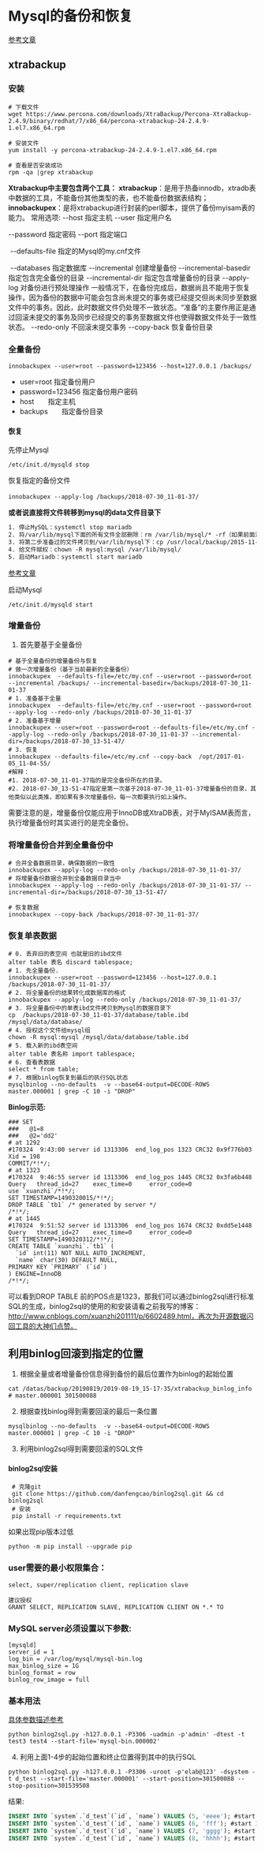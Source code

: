 # Mysql的备份和恢复

[参考文章](https://www.cnblogs.com/xuanzhi201111/p/6609867.html)

## **xtrabackup**

### 安装

```shell
# 下载文件
wget https://www.percona.com/downloads/XtraBackup/Percona-XtraBackup-2.4.9/binary/redhat/7/x86_64/percona-xtrabackup-24-2.4.9-1.el7.x86_64.rpm

# 安装文件
yum install -y percona-xtrabackup-24-2.4.9-1.el7.x86_64.rpm 

# 查看是否安装成功
rpm -qa |grep xtrabackup
```

**Xtrabackup中主要包含两个工具：**
**xtrabackup**：是用于热备innodb，xtradb表中数据的工具，不能备份其他类型的表，也不能备份数据表结构；
**innobackupex**：是将xtrabackup进行封装的perl脚本，提供了备份myisam表的能力。
常用选项: 
   --host     指定主机
   --user     指定用户名

   --password    指定密码
   --port     指定端口

​	--defaults-file  指定的Mysql的my.cnf文件

​    --databases     指定数据库
   --incremental    创建增量备份
   --incremental-basedir   指定包含完全备份的目录
   --incremental-dir      指定包含增量备份的目录
   --apply-log        对备份进行预处理操作
​     一般情况下，在备份完成后，数据尚且不能用于恢复操作，因为备份的数据中可能会包含尚未提交的事务或已经提交但尚未同步至数据文件中的事务。因此，此时数据文件仍处理不一致状态。“准备”的主要作用正是通过回滚未提交的事务及同步已经提交的事务至数据文件也使得数据文件处于一致性状态。
   --redo-only      不回滚未提交事务
   --copy-back     恢复备份目录

### 全量备份

```sehll
innobackupex --user=root --password=123456 --host=127.0.0.1 /backups/
```

- user=root 指定备份用户
- password=123456  指定备份用户密码
- host　　指定主机
- backups　　指定备份目录

#### 恢复

先停止Mysql

```shell
/etc/init.d/mysqld stop
```

恢复指定的备份文件

```shell
innobackupex --apply-log /backups/2018-07-30_11-01-37/　　
```



**或者说直接将文件转移到mysql的data文件目录下**

```tex
1. 停止MySQL：systemctl stop mariadb  
2. 将/var/lib/mysql下面的所有文件全部删除：rm /var/lib/mysql/* -rf（如果前面没有备份mysql数据库， 那么在删除数据文件后要重建mysql系统表，重建命令是sudo mysql_install_db --user=mysql，但重建会导致原有用户信息全部丢失） 
3. 将第二步准备过的文件拷贝到/var/lib/mysql下：cp /usr/local/backup/2015-11-09_16-33-58/* /var/lib/mysql -rf
4. 给文件赋权：chown -R mysql:mysql /var/lib/mysql/  
5. 启动Mariadb：systemctl start mariadb 
```

[参考文章](https://www.jianshu.com/p/889ec53580e7)





启动Mysql

```shell
/etc/init.d/mysqld start
```

### 增量备份

1. 首先要基于全量备份



```shell
# 基于全量备份的增量备份与恢复
# 做一次增量备份（基于当前最新的全量备份）
innobackupex  --defaults-file=/etc/my.cnf --user=root --password=root --incremental /backups/ --incremental-basedir=/backups/2018-07-30_11-01-37
# 1. 准备基于全量
innobackupex  --defaults-file=/etc/my.cnf --user=root --password=root --apply-log --redo-only /backups/2018-07-30_11-01-37
# 2. 准备基于增量
innobackupex --user=root --password=root --defaults-file=/etc/my.cnf --apply-log --redo-only /backups/2018-07-30_11-01-37 --incremental-dir=/backups/2018-07-30_13-51-47/
# 3. 恢复
innobackupex --defaults-file=/etc/my.cnf --copy-back  /opt/2017-01-05_11-04-55/
#解释：
#1. 2018-07-30_11-01-37指的是完全备份所在的目录。
#2. 2018-07-30_13-51-47指定是第一次基于2018-07-30_11-01-37增量备份的目录，其他类似以此类推，即如果有多次增量备份。每一次都要执行如上操作。
```

需要注意的是，增量备份仅能应用于InnoDB或XtraDB表，对于MyISAM表而言，执行增量备份时其实进行的是完全备份。



### 将增量备份合并到全量备份中

```shell
# 合并全备数据目录，确保数据的一致性
innobackupex --apply-log --redo-only /backups/2018-07-30_11-01-37/
# 将增量备份数据合并到全备数据目录当中
innobackupex --apply-log --redo-only /backups/2018-07-30_11-01-37/ --incremental-dir=/backups/2018-07-30_13-51-47/

# 恢复数据
innobackupex --copy-back /backups/2018-07-30_11-01-37/
```



### 恢复单表数据

```shell
# 0. 丢弃旧的表空间 也就是旧的ibd文件
alter table 表名 discard tablespace; 
# 1. 先全量备份.
innobackupex --user=root --password=123456 --host=127.0.0.1 /backups/2018-07-30_11-01-37/
# 2. 将全量备份的结果转化成数据库的格式
innobackupex --apply-log --redo-only /backups/2018-07-30_11-01-37/
# 3. 将全量备份中的单表ibd文件拷贝到Mysql的数据目录下
cp  /backups/2018-07-30_11-01-37/database/table.ibd /mysql/data/database/
# 4. 授权这个文件给mysql组
chown -R mysql:mysql /mysql/data/database/table.ibd 
# 5. 载入新的ibd表空间
alter table 表名称 import tablespace;
# 6. 查看表数据
select * from table;
# 7. 根据binlog恢复到最后的执行SQL状态
mysqlbinlog --no-defaults  -v --base64-output=DECODE-ROWS master.000001 | grep -C 10 -i "DROP"

```

**Binlog示范:**

```shell
### SET
###   @1=8
###   @2='dd2'
# at 1292
#170324  9:43:00 server id 1313306  end_log_pos 1323 CRC32 0x9f776b03   Xid = 198
COMMIT/*!*/;
# at 1323
#170324  9:46:55 server id 1313306  end_log_pos 1445 CRC32 0x3fa6b448   Query   thread_id=27    exec_time=0     error_code=0
use `xuanzhi`/*!*/;
SET TIMESTAMP=1490320015/*!*/;
DROP TABLE `tb1` /* generated by server */
/*!*/;
# at 1445
#170324  9:51:52 server id 1313306  end_log_pos 1674 CRC32 0xdd5e1448   Query   thread_id=27    exec_time=0     error_code=0
SET TIMESTAMP=1490320312/*!*/;
CREATE TABLE `xuanzhi`.`tb1` (
  `id` int(11) NOT NULL AUTO_INCREMENT, 
  `name` char(30) DEFAULT NULL, 
PRIMARY KEY `PRIMARY` (`id`)
) ENGINE=InnoDB
/*!*/;
```

可以看到DROP TABLE 前的POS点是1323，那我们可以通过binlog2sql进行标准SQL的生成，binlog2sql的使用的和安装请看之前我写的博客：http://www.cnblogs.com/xuanzhi201111/p/6602489.html，再次为开源数据闪回工具的大神们点赞。

## 利用binlog回滚到指定的位置



1. 根据全量或者增量备份信息得到备份的最后位置作为binlog的起始位置

```shell
cat /datas/backup/20190819/2019-08-19_15-17-35/xtrabackup_binlog_info
# master.000001	301500088
```

2. 根据查找binlog得到需要回滚的最后一条位置

```shell
mysqlbinlog --no-defaults  -v --base64-output=DECODE-ROWS master.000001 | grep -C 10 -i "DROP"
```

3. 利用binlog2sql得到需要回滚的SQL文件

#### binlog2sql安装

```shell
 # 克隆git
 git clone https://github.com/danfengcao/binlog2sql.git && cd binlog2sql
 # 安装
 pip install -r requirements.txt
```

如果出现pip版本过低

```shell
python -m pip install --upgrade pip
```

### user需要的最小权限集合：

```
select, super/replication client, replication slave

建议授权
GRANT SELECT, REPLICATION SLAVE, REPLICATION CLIENT ON *.* TO 
```

### MySQL server必须设置以下参数:

```shell
[mysqld]
server_id = 1
log_bin = /var/log/mysql/mysql-bin.log
max_binlog_size = 1G
binlog_format = row
binlog_row_image = full
```

### 基本用法

[具体参数描述参考](https://github.com/danfengcao/binlog2sql)

```shell
python binlog2sql.py -h127.0.0.1 -P3306 -uadmin -p'admin' -dtest -t test3 test4 --start-file='mysql-bin.000002'
```

4. 利用上面1-4步的起始位置和终止位置得到其中的执行SQL

```shell
python binlog2sql.py -h127.0.0.1 -P3306 -uroot -p'elab@123' -dsystem -t d_test --start-file='master.000001' --start-position=301500088 --stop-position=301539508
```

结果:

```sql
INSERT INTO `system`.`d_test`(`id`, `name`) VALUES (5, 'eeee'); #start 301511759 end 301511933 time 2019-08-19 16:54:59
INSERT INTO `system`.`d_test`(`id`, `name`) VALUES (6, 'fff'); #start 301512208 end 301512381 time 2019-08-19 16:55:02
INSERT INTO `system`.`d_test`(`id`, `name`) VALUES (7, 'gggg'); #start 301513713 end 301513887 time 2019-08-19 16:55:06
INSERT INTO `system`.`d_test`(`id`, `name`) VALUES (8, 'hhhh'); #start 301513918 end 301514092 time 2019-08-19 16:55:08
```



